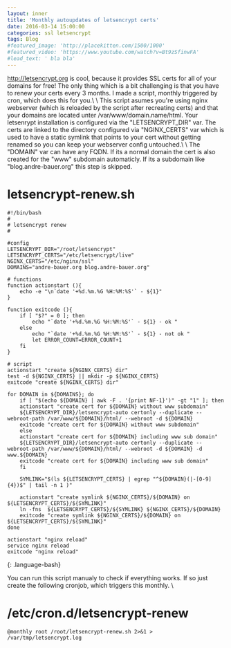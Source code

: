 ```yaml
---
layout: inner
title: 'Monthly autoupdates of letsencrypt certs'
date: 2016-03-14 15:00:00
categories: ssl letsencrypt
tags: Blog
#featured_image: 'http://placekitten.com/1500/1000'
#featured_video: 'https://www.youtube.com/watch?v=Bt9zSfinwFA'
#lead_text: ' bla bla'
---
```


<http://letsencrypt.org> is cool, because it provides SSL certs for all of your domains for free! The only thing which is a bit challenging is that you have to renew your certs every 3 months. I made a script, monthly triggered by cron, which does this for you.\\
\\
This script asumes you're using nginx webserver (which is reloaded by the script after recreating certs) and that your domains are located unter /var/www/domain.name/html. Your letsenrypt installation is configured via the "LETSENCRYPT_DIR" var. The certs are linked to the directory configured via "NGINX_CERTS" var which is used to have a static symlink that points to your cert without getting renamed so you can keep your webserver config untouched.\\
\\
The "DOMAIN" var can have any FQDN. If its a normal domain the cert is also created for the "www" subdomain automaticly. If its a subdomain like "blog.andre-bauer.org" this step is skipped.

letsencrypt-renew.sh
====================

~~~
#!/bin/bash
#
# letsencrypt renew
#

#config
LETSENCRYPT_DIR="/root/letsencrypt"
LETSENCRYPT_CERTS="/etc/letsencrypt/live"
NGINX_CERTS="/etc/nginx/ssl"
DOMAINS="andre-bauer.org blog.andre-bauer.org"

# functions
function actionstart (){
    echo -e "\n`date '+%d.%m.%G %H:%M:%S'` - ${1}"
}

function exitcode (){
    if [ "$?" = 0 ]; then
        echo "`date '+%d.%m.%G %H:%M:%S'` - ${1} - ok "
    else
        echo "`date '+%d.%m.%G %H:%M:%S'` - ${1} - not ok "
        let ERROR_COUNT=ERROR_COUNT+1
    fi
}

# script
actionstart "create ${NGINX_CERTS} dir"
test -d ${NGINX_CERTS} || mkdir -p ${NGINX_CERTS}
exitcode "create ${NGINX_CERTS} dir"

for DOMAIN in ${DOMAINS}; do
    if [ "$(echo ${DOMAIN} | awk -F . '{print NF-1}')" -gt "1" ]; then
    actionstart "create cert for ${DOMAIN} without www subdomain"
    ${LETSENCRYPT_DIR}/letsencrypt-auto certonly --duplicate --webroot-path /var/www/${DOMAIN}/html/ --webroot -d ${DOMAIN}
    exitcode "create cert for ${DOMAIN} without www subdomain"
    else
    actionstart "create cert for ${DOMAIN} including www sub domain"
    ${LETSENCRYPT_DIR}/letsencrypt-auto certonly --duplicate --webroot-path /var/www/${DOMAIN}/html/ --webroot -d ${DOMAIN} -d www.${DOMAIN}
    exitcode "create cert for ${DOMAIN} including www sub domain"
    fi

    SYMLINK="$(ls ${LETSENCRYPT_CERTS} | egrep "^${DOMAIN}(|-[0-9]{4})$" | tail -n 1 )"

    actionstart "create symlink ${NGINX_CERTS}/${DOMAIN} on ${LETSENCRYPT_CERTS}/${SYMLINK}"
    ln -fns  ${LETSENCRYPT_CERTS}/${SYMLINK} ${NGINX_CERTS}/${DOMAIN}
    exitcode "create symlink ${NGINX_CERTS}/${DOMAIN} on ${LETSENCRYPT_CERTS}/${SYMLINK}"
done

actionstart "nginx reload"
service nginx reload
exitcode "nginx reload"
~~~
{: .language-bash}

You can run this script manualy to check if everything works. If so just create the following cronjob, which triggers this monthly. \


/etc/cron.d/letsencrypt-renew
=============================

~~~
@monthly root /root/letsencrypt-renew.sh 2>&1 > /var/tmp/letsencrypt.log
~~~

